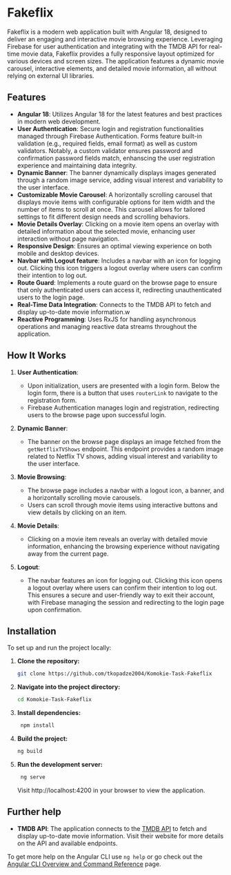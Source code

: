 # Fakeflix

Fakeflix is a modern web application built with Angular 18, designed to deliver an engaging and interactive movie browsing experience. Leveraging Firebase for user authentication and integrating with the TMDB API for real-time movie data, Fakeflix provides a fully responsive layout optimized for various devices and screen sizes. The application features a dynamic movie carousel, interactive elements, and detailed movie information, all without relying on external UI libraries.

## Features

- **Angular 18**: Utilizes Angular 18 for the latest features and best practices in modern web development.
- **User Authentication**: Secure login and registration functionalities managed through Firebase Authentication. Forms feature built-in validation (e.g., required fields, email format) as well as custom validators. Notably, a custom validator ensures password and confirmation password fields match, enhanscing the user registration experience and maintaining data integrity.
- **Dynamic Banner**: The banner dynamically displays images generated through a random image service, adding visual interest and variability to the user interface.
- **Customizable Movie Carousel**: A horizontally scrolling carousel that displays movie items with configurable options for item width and the number of items to scroll at once. This carousel allows for tailored settings to fit different design needs and scrolling behaviors.
- **Movie Details Overlay**: Clicking on a movie item opens an overlay with detailed information about the selected movie, enhancing user interaction without page navigation.
- **Responsive Design**: Ensures an optimal viewing experience on both mobile and desktop devices.
- **Navbar with Logout feature**: Includes a navbar with an icon for logging out. Clicking this icon triggers a logout overlay where users can confirm their intention to log out.
- **Route Guard**: Implements a route guard on the browse page to ensure that only authenticated users can access it, redirecting unauthenticated users to the login page.
- **Real-Time Data Integration**: Connects to the TMDB API to fetch and display up-to-date movie information.w
- **Reactive Programming**: Uses RxJS for handling asynchronous operations and managing reactive data streams throughout the application.

## How It Works

1. **User Authentication**:

   - Upon initialization, users are presented with a login form. Below the login form, there is a button that uses `routerLink` to navigate to the registration form.
   - Firebase Authentication manages login and registration, redirecting users to the browse page upon successful login.

2. **Dynamic Banner**:

   - The banner on the browse page displays an image fetched from the `getNetflixTVShows` endpoint. This endpoint provides a random image related to Netflix TV shows, adding visual interest and variability to the user interface.

3. **Movie Browsing**:

   - The browse page includes a navbar with a logout icon, a banner, and a horizontally scrolling movie carousels.
   - Users can scroll through movie items using interactive buttons and view details by clicking on an item.

4. **Movie Details**:

   - Clicking on a movie item reveals an overlay with detailed movie information, enhancing the browsing experience without navigating away from the current page.

5. **Logout**:
   - The navbar features an icon for logging out. Clicking this icon opens a logout overlay where users can confirm their intention to log out. This ensures a secure and user-friendly way to exit their account, with Firebase managing the session and redirecting to the login page upon confirmation.

## Installation

To set up and run the project locally:

1. **Clone the repository:**
   ```bash
   git clone https://github.com/tkopadze2004/Komokie-Task-Fakeflix
   ```
2. **Navigate into the project directory:**

   ```bash
   cd Komokie-Task-Fakeflix

   ```

3. **Install dependencies:**
   ```bash
    npm install
   ```
4. **Build the project:**
   ```bash
   ng build
   ```
5. **Run the development server:**

   ```bash
    ng serve
   ```

   Visit http://localhost:4200 in your browser to view the application.

## Further help

- **TMDB API**: The application connects to the [TMDB API](https://www.themoviedb.org/) to fetch and display up-to-date movie information. Visit their website for more details on the API and available endpoints.

To get more help on the Angular CLI use `ng help` or go check out the [Angular CLI Overview and Command Reference](https://angular.dev/tools/cli) page.
